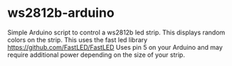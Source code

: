 # ws2812b-arduino
Simple Arduino script to control a ws2812b led strip.
This displays random colors on the strip.
This uses the fast led library https://github.com/FastLED/FastLED
Uses pin 5 on your Arduino and may require additional power depending on the size of your strip.

